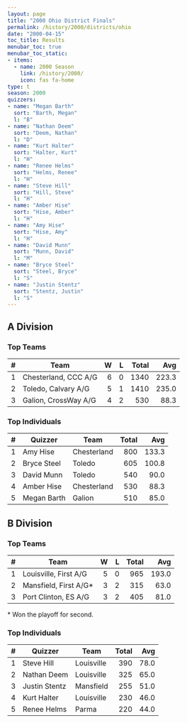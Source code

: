 ```yaml
---
layout: page
title: "2000 Ohio District Finals"
permalink: /history/2000/districts/ohio
date: "2000-04-15"
toc_title: Results
menubar_toc: true
menubar_toc_static:
- items:
  - name: 2000 Season
    link: /history/2000/
    icon: fas fa-home
type: t
season: 2000
quizzers:
- name: "Megan Barth"
  sort: "Barth, Megan"
  l: "B"
- name: "Nathan Deem"
  sort: "Deem, Nathan"
  l: "D"
- name: "Kurt Halter"
  sort: "Halter, Kurt"
  l: "H"
- name: "Renee Helms"
  sort: "Helms, Renee"
  l: "H"
- name: "Steve Hill"
  sort: "Hill, Steve"
  l: "H"
- name: "Amber Hise"
  sort: "Hise, Amber"
  l: "H"
- name: "Amy Hise"
  sort: "Hise, Amy"
  l: "H"
- name: "David Munn"
  sort: "Munn, David"
  l: "M"
- name: "Bryce Steel"
  sort: "Steel, Bryce"
  l: "S"
- name: "Justin Stentz"
  sort: "Stentz, Justin"
  l: "S"
---
```


## A Division

### Top Teams

|    # | Team                 |    W |    L | Total |   Avg |
| ---: | -------------------- | ---: | ---: | ----: | ----: |
|    1 | Chesterland, CCC A/G |    6 |    0 |  1340 | 223.3 |
|    2 | Toledo, Calvary A/G  |    5 |    1 |  1410 | 235.0 |
|    3 | Galion, CrossWay A/G |    4 |    2 |   530 |  88.3 |

### Top Individuals

|    # | Quizzer     | Team        | Total |   Avg |
| ---: | ----------- | ----------- | ----: | ----: |
|    1 | Amy Hise    | Chesterland |   800 | 133.3 |
|    2 | Bryce Steel | Toledo      |   605 | 100.8 |
|    3 | David Munn  | Toledo      |   540 |  90.0 |
|    4 | Amber Hise  | Chesterland |   530 |  88.3 |
|    5 | Megan Barth | Galion      |   510 |  85.0 |

## B Division

### Top Teams

|    # | Team                  |    W |    L | Total |   Avg |
| ---: | --------------------- | ---: | ---: | ----: | ----: |
|    1 | Louisville, First A/G |    5 |    0 |   965 | 193.0 |
|    2 | Mansfield, First A/G* |    3 |    2 |   315 |  63.0 |
|    3 | Port Clinton, ES A/G  |    3 |    2 |   405 |  81.0 |

\* Won the playoff for second.

### Top Individuals

|    # | Quizzer       | Team       | Total |  Avg |
| ---: | ------------- | ---------- | ----: | ---: |
|    1 | Steve Hill    | Louisville |   390 | 78.0 |
|    2 | Nathan Deem   | Louisville |   325 | 65.0 |
|    3 | Justin Stentz | Mansfield  |   255 | 51.0 |
|    4 | Kurt Halter   | Louisville |   230 | 46.0 |
|    5 | Renee Helms   | Parma      |   220 | 44.0 |